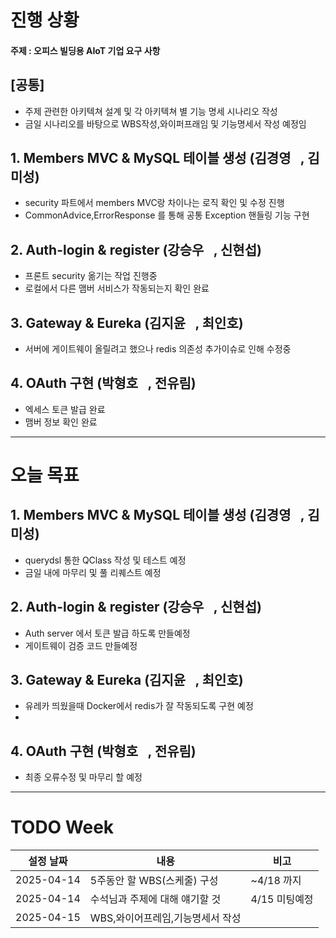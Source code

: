 
# **진행 상황**

#### 주제 : 오피스 빌딩용 AIoT 기업 요구 사항
## [공통]

- 주제 관련한 아키텍쳐 설계 및 각 아키텍쳐 별 기능 명세 시나리오 작성
- 금일 시나리오를 바탕으로 WBS작성,와이퍼프래임 및 기능명세서 작성 예정임
## 1. **Members MVC** & **MySQL 테이블 생성** (김경영⠀, 김미성)
- security 파트에서 members MVC랑 차이나는 로직 확인 및 수정 진행
- CommonAdvice,ErrorResponse 를 통해 공통 Exception 핸들링 기능 구현

## 2. **Auth-login** & **register** (강승우⠀, 신현섭)
- 프론트 security 옮기는 작업 진행중
- 로컬에서 다른 맴버 서비스가 작동되는지 확인 완료

## 3. **Gateway** & **Eureka** (김지윤⠀, 최인호)
- 서버에 게이트웨이 올릴려고 했으나 redis 의존성 추가이슈로 인해 수정중

## 4. **OAuth** 구현 (박형호⠀, 전유림)
- 엑세스 토큰 발급 완료
- 맴버 정보 확인 완료

---

# **오늘 목표**

## 1. **Members MVC** & **MySQL 테이블 생성** (김경영⠀, 김미성)
- querydsl 통한 QClass 작성 및 테스트 예정
- 금일 내에 마무리 및 풀 리퀘스트 예정

## 2. **Auth-login** & **register** (강승우⠀, 신현섭)
- Auth server 에서 토큰 발급 하도록 만들예정
- 게이트웨이 검증 코드 만들예정

## 3. **Gateway** & **Eureka**  (김지윤⠀, 최인호)
- 유레카 띄웠을때 Docker에서 redis가 잘 작동되도록 구현 예정
-

## 4. **OAuth** 구현 (박형호⠀, 전유림)
- 최종 오류수정 및 마무리 할 예정

---

# TODO Week

| 설정 날짜      | 내용                  | 비고        |
|------------|---------------------|-----------|
| 2025-04-14 | 5주동안 할 WBS(스케줄) 구성  | ~4/18 까지  |
| 2025-04-14 | 수석님과 주제에 대해 얘기할 것   | 4/15 미팅예정 |
| 2025-04-15 | WBS,와이어프레임,기능명세서 작성 |           |

[//]: # (|            |           |      |)

[//]: # (|            |           |      |)

[//]: # (|            |           |      |)

[//]: # (|            |           |      |)


[//]: # (---)

[//]: # ()
[//]: # (# 금일의 학습 사항)

